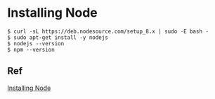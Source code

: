 # Installing Node

    $ curl -sL https://deb.nodesource.com/setup_8.x | sudo -E bash -
    $ sudo apt-get install -y nodejs
    $ nodejs --version
    $ npm --version

## Ref 
[Installing Node](https://nodejs.org/en/download/package-manager/)

